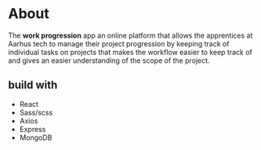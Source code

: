 
# About

The **work progression** app an online platform that allows the apprentices at Aarhus tech to manage their project progression by keeping track of individual tasks on projects that makes the workflow easier to keep track of and gives an easier understanding of the scope of the project.

## build with

* React
* Sass/scss
* Axios
* Express
* MongoDB
